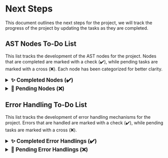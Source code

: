 # Next Steps

This document outlines the next steps for the project, we will track the progress of the project by updating the tasks as they are completed.

## **AST Nodes To-Do List**

This list tracks the development of the AST nodes for the project. Nodes that are completed are marked with a check (✔️), while pending tasks are marked with a cross (❌). Each node has been categorized for better clarity.

<details>
<summary style="font-weight: bold; font-size: 1.2em;">✨ Completed Nodes (✔️)</summary>

These nodes have been successfully implemented and are ready to be used:

### **Program Structure:**
- ✔️ **A_PROGRAM**  

### **Declarations:**
- ✔️ **A_DECLARATION_LIST**  
- ✔️ **A_VARIABLE_DECLARATION**  
- ✔️ **A_PROCEDURE_DECLARATION**  
- ✔️ **A_FUNCTION_DECLARATION**  
- ✔️ **A_TYPE_DECLARATION**  
- ✔️ **A_TYPE_ARRAY_DECLARATION**  
- ✔️ **A_TYPE_STRUCT_DECLARATION**  
- ✔️ **A_STRUCT_FIELD_LIST**  
- ✔️ **A_STRUCT_FIELD**  

### **Statements:**
- ✔️ **A_STATEMENT_LIST**  
- ✔️ **A_RETURN_STATEMENT**
- ✔️ **A_ASSIGNMENT_STATEMENT**  
- ❌ **A_FUNC_PROC_CALL_STATEMENT**  

##### **Expression and Condition Nodes:**
- ✔️ **A_CONDITION**  
- ✔️ **A_AND_CONDITION**  
- ✔️ **A_OR_CONDITION**  
- ✔️ **A_NOT_CONDITION**  

##### **Operator Nodes:**
- ✔️ **A_EQUAL_OP**  
- ✔️ **A_LESS_THAN_OP**  
- ✔️ **A_ADD_OP**  
- ✔️ **A_SUB_OP**  
- ✔️ **A_MUL_OP**  
- ✔️ **A_DIV_OP**  

##### **Control Flow Nodes:**
- ✔️ **A_IF**
- ✔️ **A_IF_ELSE**  
- ✔️ **A_WHILE**

##### **Assignment Nodes:**
- ✔️ **A_VARIABLE_ASSIGNMENT**  
- ✔️ **A_ARRAY_ASSIGNMENT**  
- ✔️ **A_STRUCT_ASSIGNMENT**  

##### **Access Nodes:**
- ✔️ **A_STRUCT_FIELD_ACCESS**
- ✔️ **A_ARRAY_ACCESS**
- ✔️ **A_ARRAY_INDEX_LIST**  
- ✔️ **A_ARRAY_INDEX**  

##### **Function Argument Nodes:**
- ✔️ **A_ARGUMENT_LIST**
- ✔️ **A_ARGUMENT**
- ✔️ **A_PARAMETER_LIST**
- ✔️ **A_PARAMETER**  

##### **Literal Nodes:**
- ✔️ **A_INTEGER_LITERAL**  
- ✔️ **A_FLOAT_LITERAL**  
- ✔️ **A_BOOLEAN_LITERAL**  
- ✔️ **A_CHARACTER_LITERAL**  
- ✔️ **A_IDENTIFIER**
- ❌ **A_STRING_LITERAL**  

##### **I/O Nodes:**
- ✔️ **A_PRINT_STATEMENT**
- ✔️ **A_INPUT_STATEMENT**  

</details>

<details>
<summary style="font-weight: bold; font-size: 1.2em;">🚧 Pending Nodes (❌)</summary>

##### **Operator Nodes:**
- ❌ **A_NOT_EQUAL_OP**  
- ❌ **A_GREATER_THAN_OP**  
- ❌ **A_LESS_EQUAL_OP**  
- ❌ **A_GREATER_EQUAL_OP**  


</details>

## **Error Handling To-Do List**

This list tracks the development of error handling mechanisms for the project. Errors that are handled are marked with a check (✔️), while pending tasks are marked with a cross (❌).

<details>
<summary style="font-weight: bold; font-size: 1.2em;">✨ Completed Error Handlings (✔️)</summary>

These error handling mechanisms have been successfully implemented:

### **Variable Declarations:**
- ✔️ **Type Undefined**
- ✔️ **Variable Not Declared**
- ✔️ **Variable Redefinition:** Declaring a variable in the same scope with a duplicate name.

### **Parameters:**
- ✔️ **Base Type**
- ✔️ **Type Undefined**

</details>

<details>
<summary style="font-weight: bold; font-size: 1.2em;">🚧 Pending Error Handlings (❌)</summary>

These error handling mechanisms are yet to be implemented:

##### **General Errors:**
- ❌ **Function Argument Mismatch:** Calling a function with the wrong number of arguments or argument types.
- ❌ **Invalid Operation on Types:** Trying to multiply two pointers, access a property of a non-struct type, etc.


#### **Access Nodes:**
- ❌ **Array Index Type Mismatch:** Accessing an array with a non-integer index.

##### **Assignments:**
- ❌ **Type Mismatch:** Assigning a string to an integer variable (e.g., `int x = "hello";`).

##### **Expressions:**
- ❌ **Type Mismatch (Arithmetic):** (e.g., `int + string`)
- ❌ **Type Mismatch (Logical):** (e.g., `int && string`)

</details>